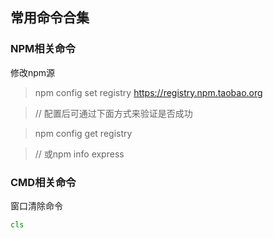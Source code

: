 ## 常用命令合集

### NPM相关命令

修改npm源

> npm config set registry https://registry.npm.taobao.org

> // 配置后可通过下面方式来验证是否成功

> npm config get registry

> // 或npm info express

### CMD相关命令

窗口清除命令
````cmd
cls
````
